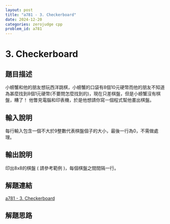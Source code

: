 ```yaml
---
layout: post
title: "a781 - 3. Checkerboard"
date: 2024-12-20
categories: zerojudge cpp
problem_id: a781
---
```


# 3. Checkerboard

## 題目描述

小螃蟹和他的朋友想玩西洋跳棋，小螃蟹的口袋有8個10元硬幣而他的朋友不知道為甚麼找到8個1元硬幣(不要問怎麼找到的)，現在只差棋盤，但是小螃蟹沒有棋盤，糟了！ 他瞥見電腦和印表機，於是他想請你寫一個程式幫他畫出棋盤。

## 輸入說明

每行輸入包含一個不大於9整數代表棋盤個子的大小，最後一行為0，不需做處理。

## 輸出說明

印出8x8的棋盤 ( 請參考範例 )，每個棋盤之間間隔一行。

## 解題連結

[a781 - 3. Checkerboard](https://zerojudge.tw/ShowProblem?problemid=a781)

## 解題思路

